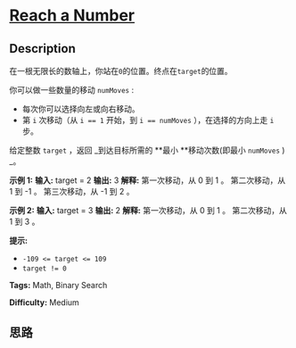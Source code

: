 # [Reach a Number][title]

## Description

在一根无限长的数轴上，你站在`0`的位置。终点在`target`的位置。

你可以做一些数量的移动 `numMoves` :

  * 每次你可以选择向左或向右移动。
  * 第 `i` 次移动（从  `i == 1` 开始，到 `i == numMoves` ），在选择的方向上走 `i` 步。

给定整数 `target` ，返回 _到达目标所需的 **最小  **移动次数(即最小 `numMoves` ) _。



**示例 1:**
            **输入:** target = 2    **输出:** 3    **解释:**    第一次移动，从 0 到 1 。    第二次移动，从 1 到 -1 。    第三次移动，从 -1 到 2 。    

**示例 2:**
            **输入:** target = 3    **输出:** 2    **解释:**    第一次移动，从 0 到 1 。    第二次移动，从 1 到 3 。    



**提示:**

  * `-109 <= target <= 109`
  * `target != 0`


**Tags:** Math, Binary Search

**Difficulty:** Medium

## 思路

[title]: https://leetcode-cn.com/problems/reach-a-number
